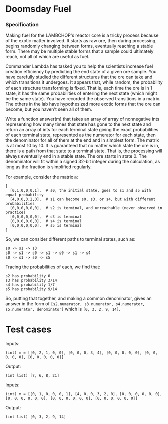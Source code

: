 Doomsday Fuel
=============

### Specification

Making fuel for the LAMBCHOP's reactor core is a tricky process because of the exotic matter involved. It starts as raw ore, then during processing, begins randomly changing between forms, eventually reaching a stable form. There may be multiple stable forms that a sample could ultimately reach, not all of which are useful as fuel. 

Commander Lambda has tasked you to help the scientists increase fuel creation efficiency by predicting the end state of a given ore sample. You have carefully studied the different structures that the ore can take and which transitions it undergoes. It appears that, while random, the probability of each structure transforming is fixed. That is, each time the ore is in 1 state, it has the same probabilities of entering the next state (which might be the same state).  You have recorded the observed transitions in a matrix. The others in the lab have hypothesized more exotic forms that the ore can become, but you haven't seen all of them.

Write a function answer(m) that takes an array of array of nonnegative ints representing how many times that state has gone to the next state and return an array of ints for each terminal state giving the exact probabilities of each terminal state, represented as the numerator for each state, then the denominator for all of them at the end and in simplest form. The matrix is at most 10 by 10. It is guaranteed that no matter which state the ore is in, there is a path from that state to a terminal state. That is, the processing will always eventually end in a stable state. The ore starts in state 0. The denominator will fit within a signed 32-bit integer during the calculation, as long as the fraction is simplified regularly. 

For example, consider the matrix `m`:

    [
      [0,1,0,0,0,1],  # s0, the initial state, goes to s1 and s5 with equal probability
      [4,0,0,3,2,0],  # s1 can become s0, s3, or s4, but with different probabilities
      [0,0,0,0,0,0],  # s2 is terminal, and unreachable (never observed in practice)
      [0,0,0,0,0,0],  # s3 is terminal
      [0,0,0,0,0,0],  # s4 is terminal
      [0,0,0,0,0,0],  # s5 is terminal
    ]

So, we can consider different paths to terminal states, such as:

    s0 -> s1 -> s3
    s0 -> s1 -> s0 -> s1 -> s0 -> s1 -> s4
    s0 -> s1 -> s0 -> s5

Tracing the probabilities of each, we find that:

    s2 has probability 0
    s3 has probability 3/14
    s4 has probability 1/7
    s5 has probability 9/14

So, putting that together, and making a common denominator, gives an answer in the form of `[s2.numerator, s3.numerator, s4.numerator, s5.numerator, denominator]` which is `[0, 3, 2, 9, 14]`.

Test cases
==========

Inputs:

    (int) m = [[0, 2, 1, 0, 0], [0, 0, 0, 3, 4], [0, 0, 0, 0, 0], [0, 0, 0, 0, 0], [0, 0, 0, 0, 0]]

Output:

    (int list) [7, 6, 8, 21]

Inputs:

    (int) m = [[0, 1, 0, 0, 0, 1], [4, 0, 0, 3, 2, 0], [0, 0, 0, 0, 0, 0], [0, 0, 0, 0, 0, 0], [0, 0, 0, 0, 0, 0], [0, 0, 0, 0, 0, 0]]

Output:

    (int list) [0, 3, 2, 9, 14]
